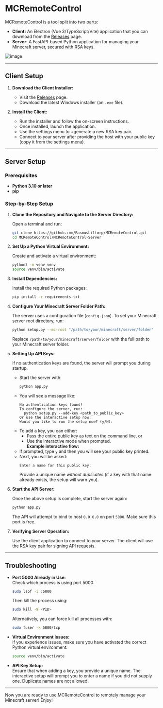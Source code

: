 # MCRemoteControl

MCRemoteControl is a tool split into two parts:

- **Client:** An Electron (Vue 3/TypeScript/Vite) application that you can download from the [Releases](https://github.com/RasmusLiltorp/MCRemoteControl/releases) page.
- **Server:** A FastAPI-based Python application for managing your Minecraft server, secured with RSA keys.

![image](https://github.com/user-attachments/assets/8cef2076-3321-4d4c-843e-570f257f0c2a)

---

## Client Setup

1. **Download the Client Installer:**

   - Visit the [Releases](https://github.com/RasmusLiltorp/MCRemoteControl/releases) page.
   - Download the latest Windows installer (an `.exe` file).

2. **Install the Client:**

   - Run the installer and follow the on-screen instructions.
   - Once installed, launch the application.
   - Use the settings menu to +generate a new RSA key pair.
   - Connect to your server after providing the host with your public key (copy it from the settings menu).

---

## Server Setup

### Prerequisites

- **Python 3.10 or later**  
- **pip**

### Step-by-Step Setup

1. **Clone the Repository and Navigate to the Server Directory:**

   Open a terminal and run:
   ```bash
   git clone https://github.com/RasmusLiltorp/MCRemoteControl.git
   cd MCRemoteControl/MCRemoteControl-Server
   ```

2. **Set Up a Python Virtual Environment:**

   Create and activate a virtual environment:
   ```bash
   python3 -m venv venv
   source venv/bin/activate
   ```

3. **Install Dependencies:**

   Install the required Python packages:
   ```bash
   pip install -r requirements.txt
   ```

4. **Configure Your Minecraft Server Folder Path:**

   The server uses a configuration file (`config.json`). To set your Minecraft server root directory, run:
   ```bash
   python setup.py --mc-root "/path/to/your/minecraft/server/folder"
   ```
   Replace `/path/to/your/minecraft/server/folder` with the full path to your Minecraft server folder.

5. **Setting Up API Keys:**

   If no authentication keys are found, the server will prompt you during startup.
   - Start the server with:
     ```bash
     python app.py
     ```
   - You will see a message like:
     ```
     No authentication keys found!
     To configure the server, run:
       python setup.py --add-key <path_to_public_key>
     Or use the interactive setup now:
     Would you like to run the setup now? (y/N):
     ```
   - To add a key, you can either:
     - Pass the entire public key as text on the command line, or
     - Use the interactive mode when prompted.  
   **Example interactive flow:**
   - If prompted, type `y` and then you will see your public key printed.
   - Next, you will be asked:
     ```
     Enter a name for this public key:
     ```
     Provide a unique name _without duplicates_ (if a key with that name already exists, the setup will warn you).

6. **Start the API Server:**

   Once the above setup is complete, start the server again:
   ```bash
   python app.py
   ```
   The API will attempt to bind to host `0.0.0.0` on port `5000`. Make sure this port is free.

7. **Verifying Server Operation:**

   Use the client application to connect to your server. The client will use the RSA key pair for signing API requests.

---

## Troubleshooting

- **Port 5000 Already in Use:**  
  Check which process is using port 5000:
  ```bash
  sudo lsof -i :5000
  ```
  Then kill the process using:
  ```bash
  sudo kill -9 <PID>
  ```
  Alternatively, you can force kill all processes with:
  ```bash
  sudo fuser -k 5000/tcp
  ```

- **Virtual Environment Issues:**  
  If you experience issues, make sure you have activated the correct Python virtual environment:
  ```bash
  source venv/bin/activate
  ```

- **API Key Setup:**  
  Ensure that when adding a key, you provide a unique name. The interactive setup will prompt you to enter a name if you did not supply one. Duplicate names are not allowed.

---

Now you are ready to use MCRemoteControl to remotely manage your Minecraft server! Enjoy!
